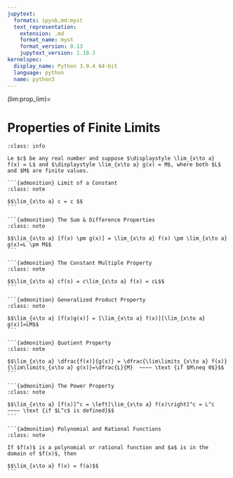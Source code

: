 ```yaml
---
jupytext:
  formats: ipynb,md:myst
  text_representation:
    extension: .md
    format_name: myst
    format_version: 0.13
    jupytext_version: 1.10.3
kernelspec:
  display_name: Python 3.9.4 64-bit
  language: python
  name: python3
---
```

(lim:prop_lim)=
# Properties of Finite Limits

````{admonition} Properties
:class: info

Le $c$ be any real number and suppose $\displaystyle \lim_{x\to a} f(x) = L$ and $\displaystyle \lim_{x\to a} g(x) = M$, where both $L$ and $M$ are finite values.

```{admonition} Limit of a Constant
:class: note

$$\lim_{x\to a} c = c $$
```

```{admonition} The Sum & Difference Properties
:class: note

$$\lim_{x\to a} [f(x) \pm g(x)] = \lim_{x\to a} f(x) \pm \lim_{x\to a} g(x)=L \pm M$$
```

```{admonition} The Constant Multiple Property
:class: note

$$\lim_{x\to a} cf(x) = c\lim_{x\to a} f(x) = cL$$
```

```{admonition} Generalized Product Property
:class: note

$$\lim_{x\to a} [f(x)g(x)] = [\lim_{x\to a} f(x)][\lim_{x\to a} g(x)]=LM$$
```

```{admonition} Quotient Property
:class: note

$$\lim_{x\to a} \dfrac{f(x)}{g(x)} = \dfrac{\lim\limits_{x\to a} f(x)}{\lim\limits_{x\to a} g(x)}=\dfrac{L}{M}  ~~~~ \text {if $M\neq 0$}$$
```

```{admonition} The Power Property
:class: note

$$\lim_{x\to a} [f(x)]^c = \left[\lim_{x\to a} f(x)\right]^c = L^c ~~~~ \text {if $L^c$ is defined}$$
```

```{admonition} Polynomial and Rational Functions
:class: note

If $f(x)$ is a polynomial or rational function and $a$ is in the domain of $f(x)$, then

$$\lim_{x\to a} f(x) = f(a)$$
```
````
